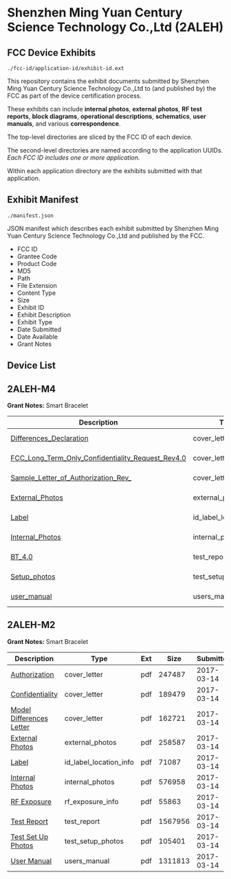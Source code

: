 # Shenzhen Ming Yuan Century Science Technology Co.,Ltd (2ALEH)
## FCC Device Exhibits

```
./fcc-id/application-id/exhibit-id.ext
```

This repository contains the exhibit documents submitted by Shenzhen Ming Yuan Century Science Technology Co.,Ltd to (and published by) the FCC as part of the device certification process.

These exhibits can include **internal photos**, **external photos**, **RF test reports**, **block diagrams**, **operational descriptions**, **schematics**, **user manuals**, and various **correspondence**.

The top-level directories are sliced by the FCC ID of each device.

The second-level directories are named according to the application UUIDs. *Each FCC ID includes one or more application.*

Within each application directory are the exhibits submitted with that application. 

## Exhibit Manifest

```
./manifest.json
```

JSON manifest which describes each exhibit submitted by Shenzhen Ming Yuan Century Science Technology Co.,Ltd and published by the FCC.

- FCC ID
- Grantee Code
- Product Code
- MD5
- Path
- File Extension
- Content Type
- Size
- Exhibit ID
- Exhibit Description
- Exhibit Type
- Date Submitted
- Date Available
- Grant Notes

## Device List
## 2ALEH-M4
**Grant Notes:** Smart Bracelet

| Description | Type | Ext | Size | Submitted | Available |
| ----------- | ---- | --- | ---- | --------- | --------- |
| [Differences_Declaration](2ALEH-M4/3c339c065735a006649cc43b95b54837/3909902.pdf) | cover_letter | pdf | 357893 | 2018-07-03 | 2018-07-03 |
| [FCC_Long_Term_Only_Confidentiality_Request_Rev4.0](2ALEH-M4/3c339c065735a006649cc43b95b54837/3909903.pdf) | cover_letter | pdf | 114992 | 2018-07-03 | 2018-07-03 |
| [Sample_Letter_of_Authorization_Rev_](2ALEH-M4/3c339c065735a006649cc43b95b54837/3909906.pdf) | cover_letter | pdf | 499838 | 2018-07-03 | 2018-07-03 |
| [External_Photos](2ALEH-M4/3c339c065735a006649cc43b95b54837/3909897.pdf) | external_photos | pdf | 1389904 | 2018-07-03 | 2018-07-03 |
| [Label](2ALEH-M4/3c339c065735a006649cc43b95b54837/3909905.pdf) | id_label_location_info | pdf | 165967 | 2018-07-03 | 2018-07-03 |
| [Internal_Photos](2ALEH-M4/3c339c065735a006649cc43b95b54837/3909898.pdf) | internal_photos | pdf | 764486 | 2018-07-03 | 2018-07-03 |
| [BT_4.0](2ALEH-M4/3c339c065735a006649cc43b95b54837/3909904.pdf) | test_report | pdf | 3409559 | 2018-07-03 | 2018-07-03 |
| [Setup_photos](2ALEH-M4/3c339c065735a006649cc43b95b54837/3909896.pdf) | test_setup_photos | pdf | 155038 | 2018-07-03 | 2018-07-03 |
| [user_manual](2ALEH-M4/3c339c065735a006649cc43b95b54837/3909899.pdf) | users_manual | pdf | 5147729 | 2018-07-03 | 2018-07-03 |
## 2ALEH-M2
**Grant Notes:** Smart Bracelet

| Description | Type | Ext | Size | Submitted | Available |
| ----------- | ---- | --- | ---- | --------- | --------- |
| [Authorization](2ALEH-M2/ca85314dec5acd4530c2a0d72b20d371/3316186.pdf) | cover_letter | pdf | 247487 | 2017-03-14 | 2017-03-19 |
| [Confidentiality](2ALEH-M2/ca85314dec5acd4530c2a0d72b20d371/3316187.pdf) | cover_letter | pdf | 189479 | 2017-03-14 | 2017-03-19 |
| [Model Differences Letter](2ALEH-M2/ca85314dec5acd4530c2a0d72b20d371/3316188.pdf) | cover_letter | pdf | 162721 | 2017-03-14 | 2017-03-19 |
| [External Photos](2ALEH-M2/ca85314dec5acd4530c2a0d72b20d371/3316189.pdf) | external_photos | pdf | 258587 | 2017-03-14 | 2017-03-19 |
| [Label](2ALEH-M2/ca85314dec5acd4530c2a0d72b20d371/3316191.pdf) | id_label_location_info | pdf | 71087 | 2017-03-14 | 2017-03-19 |
| [Internal Photos](2ALEH-M2/ca85314dec5acd4530c2a0d72b20d371/3316190.pdf) | internal_photos | pdf | 576958 | 2017-03-14 | 2017-03-19 |
| [RF Exposure](2ALEH-M2/ca85314dec5acd4530c2a0d72b20d371/3316196.pdf) | rf_exposure_info | pdf | 55863 | 2017-03-14 | 2017-03-19 |
| [Test Report](2ALEH-M2/ca85314dec5acd4530c2a0d72b20d371/3316195.pdf) | test_report | pdf | 1567956 | 2017-03-14 | 2017-03-19 |
| [Test Set Up Photos](2ALEH-M2/ca85314dec5acd4530c2a0d72b20d371/3316194.pdf) | test_setup_photos | pdf | 105401 | 2017-03-14 | 2017-03-19 |
| [User Manual](2ALEH-M2/ca85314dec5acd4530c2a0d72b20d371/3316197.pdf) | users_manual | pdf | 1311813 | 2017-03-14 | 2017-03-19 |
